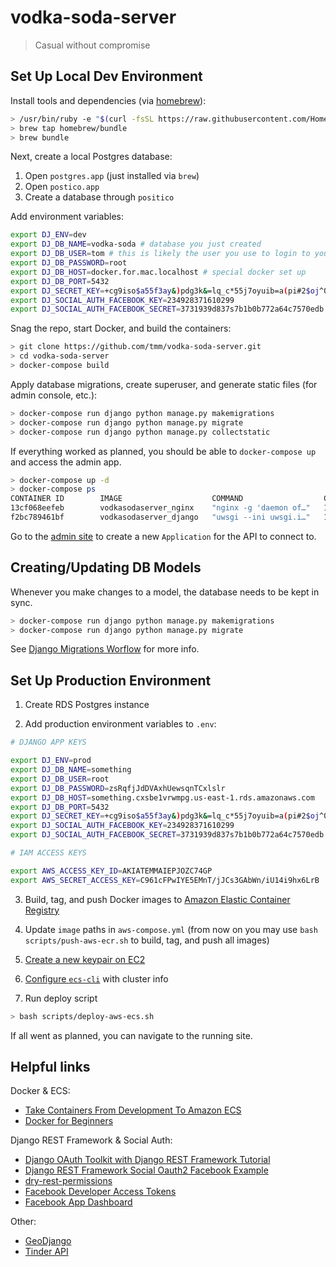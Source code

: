# vodka-soda-server

> Casual without compromise

## Set Up Local Dev Environment

Install tools and dependencies (via [homebrew](https://brew.sh/)):

```bash
> /usr/bin/ruby -e "$(curl -fsSL https://raw.githubusercontent.com/Homebrew/install/master/install)"
> brew tap homebrew/bundle
> brew bundle
```

Next, create a local Postgres database:

1. Open `postgres.app` (just installed via `brew`)
2. Open `postico.app`
3. Create a database through `positico`

Add environment variables:

```bash
export DJ_ENV=dev
export DJ_DB_NAME=vodka-soda # database you just created
export DJ_DB_USER=tom # this is likely the user you use to login to your computer
export DJ_DB_PASSWORD=root
export DJ_DB_HOST=docker.for.mac.localhost # special docker set up
export DJ_DB_PORT=5432
export DJ_SECRET_KEY=+cg9iso$a55f3ay&)pdg3k&=lq_c*55j7oyuib=a(pi#2$oj^0
export DJ_SOCIAL_AUTH_FACEBOOK_KEY=234928371610299
export DJ_SOCIAL_AUTH_FACEBOOK_SECRET=3731939d837s7b1b0b772a64c7570edb
```

Snag the repo, start Docker, and build the containers:

```bash
> git clone https://github.com/tmm/vodka-soda-server.git
> cd vodka-soda-server
> docker-compose build
```

Apply database migrations, create superuser, and generate static files (for admin console, etc.):

```bash
> docker-compose run django python manage.py makemigrations
> docker-compose run django python manage.py migrate
> docker-compose run django python manage.py collectstatic
```

If everything worked as planned, you should be able to `docker-compose up` and access the admin app.

```bash
> docker-compose up -d
> docker-compose ps
CONTAINER ID        IMAGE                    COMMAND                  CREATED            STATUS            PORTS                NAMES
13cf068eefeb        vodkasodaserver_nginx    "nginx -g 'daemon of…"   1 minutes ago      Up 1 minute       0.0.0.0:80->80/tcp   nginx
f2bc789461bf        vodkasodaserver_django   "uwsgi --ini uwsgi.i…"   1 minutes ago      Up 1 minute       8000/tcp             django
```

Go to the [admin site](http://0.0.0.0/admin/oauth2_provider/application/add/) to create a new `Application` for the API to connect to.

## Creating/Updating DB Models

Whenever you make changes to a model, the database needs to be kept in sync.

```bash
> docker-compose run django python manage.py makemigrations
> docker-compose run django python manage.py migrate
```

See [Django Migrations Worflow](https://docs.djangoproject.com/en/2.0/topics/migrations/#workflow) for more info.

## Set Up Production Environment

1) Create RDS Postgres instance

2) Add production environment variables to `.env`:

```bash
# DJANGO APP KEYS

export DJ_ENV=prod
export DJ_DB_NAME=something
export DJ_DB_USER=root
export DJ_DB_PASSWORD=zsRqfjJdDVAxhUewsqnTCxlslr
export DJ_DB_HOST=something.cxsbe1vrwmpg.us-east-1.rds.amazonaws.com
export DJ_DB_PORT=5432
export DJ_SECRET_KEY=+cg9iso$a55f3ay&)pdg3k&=lq_c*55j7oyuib=a(pi#2$oj^0
export DJ_SOCIAL_AUTH_FACEBOOK_KEY=234928371610299
export DJ_SOCIAL_AUTH_FACEBOOK_SECRET=3731939d837s7b1b0b772a64c7570edb

# IAM ACCESS KEYS

export AWS_ACCESS_KEY_ID=AKIATEMMAIEPJOZC74GP
export AWS_SECRET_ACCESS_KEY=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

```

3) Build, tag, and push Docker images to [Amazon Elastic Container Registry](https://console.aws.amazon.com/ecs/home?region=us-east-1#/repositories)

4) Update `image` paths in `aws-compose.yml` (from now on you may use `bash scripts/push-aws-ecr.sh` to build, tag, and push all images)

5) [Create a new keypair on EC2](https://console.aws.amazon.com/ec2/v2/home?region=us-east-1#KeyPairs:sort=keyName)

6) [Configure `ecs-cli`](https://docker-curriculum.com/#aws-ecs) with cluster info

7) Run deploy script

```bash
> bash scripts/deploy-aws-ecs.sh
```

If all went as planned, you can navigate to the running site.

## Helpful links

Docker & ECS:

+ [Take Containers From Development To Amazon ECS](https://docs.bitnami.com/aws/how-to/ecs-rds-tutorial/)
+ [Docker for Beginners](https://docker-curriculum.com)

Django REST Framework & Social Auth:

+ [Django OAuth Toolkit with Django REST Framework Tutorial](https://django-oauth-toolkit.readthedocs.io/en/latest/rest-framework/rest-framework.html)
+ [Django REST Framework Social Oauth2 Facebook Example](https://github.com/PhilipGarnero/django-rest-framework-social-oauth2#facebook-example)
+ [dry-rest-permissions](https://github.com/dbkaplan/dry-rest-permissions)
+ [Facebook Developer Access Tokens](https://developers.facebook.com/tools/accesstoken/)
+ [Facebook App Dashboard](https://developers.facebook.com/apps/234319953810299/dashboard/)

Other:

+ [GeoDjango](https://docs.djangoproject.com/en/2.0/ref/contrib/gis/)
+ [Tinder API](https://gist.github.com/rtt/10403467)


